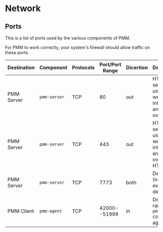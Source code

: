 # Network

## Ports

This is a list of ports used by the various components of PMM.

For PMM to work correctly, your system's firewall should allow traffic on these ports.

| Destination   | Component     | Protocols | Port/Port Range | Dicertion | Description
|---------------|---------------|-----------|-----------------|-----------|---------------------
| PMM Server    | `pmm-server`  | TCP       |   80            | out       | HTTP server, used for web interface and gRPC over HTTP
| PMM Server    | `pmm-server`  | TCP       |  443            | out       | HTTPS server, used for web interface and gRPC over HTTPS
| PMM Server    | `pmm-server`  | TCP       | 7773            | both      | Debugging (not exposed by default)
| PMM Client    | `pmm-agent`   | TCP       | 42000--51999    | in        | Default range for `pmm-agent` connected agents
